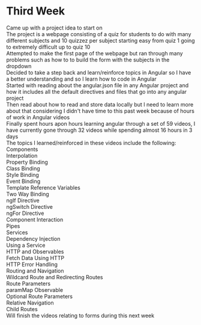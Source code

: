 # Third Week
Came up with a project idea to start on  
The project is a webpage consisting of a quiz for students to do with many different subjects and 10 quizzez per subject starting easy from quiz 1 going to extremely difficult up to quiz 10  
Attempted to make the first page of the webpage but ran through many problems such as how to to build the form with the subjects in the dropdown  
Decided to take a step back and learn/reinforce topics in Angular so I have a better understanding and so I learn how to code in Angular  
Started with reading about the angular.json file in any Angular project and how it includes all the default directives and files that go into any angular project  
Then read about how to read and store data locally but I need to learn more about that considering I didn't have time to this past week because of hours of work in Angular videos  
Finally spent hours apon hours learning angular through a set of 59 videos, I have currently gone through 32 videos while spending almost 16 hours in 3 days  
The topics I learned/reinforced in these videos include the following:  
Components  
Interpolation  
Property Binding  
Class Binding  
Style Binding  
Event Binding  
Template Reference Variables  
Two Way Binding  
ngIf Directive  
ngSwitch Directive  
ngFor Directive  
Component Interaction  
Pipes  
Services  
Dependency Injection  
Using a Service  
HTTP and Observables  
Fetch Data Using HTTP  
HTTP Error Handling  
Routing and Navigation  
Wildcard Route and Redirecting Routes  
Route Parameters  
paramMap Observable  
Optional Route Parameters  
Relative Navigation  
Child Routes  
Will finish the videos relating to forms during this next week